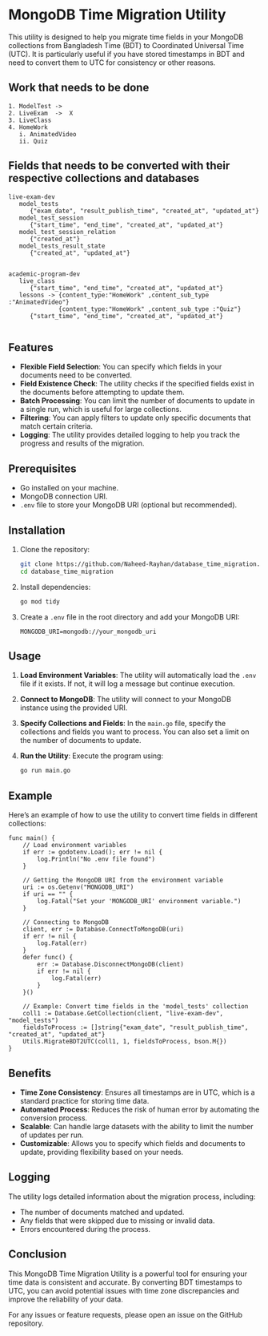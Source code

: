 # MongoDB Time Migration Utility

This utility is designed to help you migrate time fields in your MongoDB collections from Bangladesh Time (BDT) to Coordinated Universal Time (UTC). It is particularly useful if you have stored timestamps in BDT and need to convert them to UTC for consistency or other reasons.


## Work that needs to be done
```
1. ModelTest -> 
2. LiveExam  ->  X
3. LiveClass
4. HomeWork
   i. AnimatedVideo
   ii. Quiz

```

## Fields that needs to be converted with their respective collections and databases
```
live-exam-dev
   model_tests
      {"exam_date", "result_publish_time", "created_at", "updated_at"}
   model_test_session
      {"start_time", "end_time", "created_at", "updated_at"}
   model_test_session_relation
      {"created_at"}
   model_tests_result_state
      {"created_at", "updated_at"}
      
      
academic-program-dev
   live_class
      {"start_time", "end_time", "created_at", "updated_at"}
   lessons -> {content_type:"HomeWork" ,content_sub_type :"AnimatedVideo"}
              {content_type:"HomeWork" ,content_sub_type :"Quiz"}
      {"start_time", "end_time", "created_at", "updated_at"}
      
```

## Features

- **Flexible Field Selection**: You can specify which fields in your documents need to be converted.
- **Field Existence Check**: The utility checks if the specified fields exist in the documents before attempting to update them.
- **Batch Processing**: You can limit the number of documents to update in a single run, which is useful for large collections.
- **Filtering**: You can apply filters to update only specific documents that match certain criteria.
- **Logging**: The utility provides detailed logging to help you track the progress and results of the migration.

## Prerequisites

- Go installed on your machine.
- MongoDB connection URI.
- `.env` file to store your MongoDB URI (optional but recommended).

## Installation

1. Clone the repository:
   ```bash
   git clone https://github.com/Naheed-Rayhan/database_time_migration.git
   cd database_time_migration
   ```

2. Install dependencies:
   ```bash
   go mod tidy
   ```

3. Create a `.env` file in the root directory and add your MongoDB URI:
   ```env
   MONGODB_URI=mongodb://your_mongodb_uri
   ```

## Usage

1. **Load Environment Variables**: The utility will automatically load the `.env` file if it exists. If not, it will log a message but continue execution.

2. **Connect to MongoDB**: The utility will connect to your MongoDB instance using the provided URI.

3. **Specify Collections and Fields**: In the `main.go` file, specify the collections and fields you want to process. You can also set a limit on the number of documents to update.

4. **Run the Utility**: Execute the program using:
   ```bash
   go run main.go
   ```

## Example

Here’s an example of how to use the utility to convert time fields in different collections:

```
func main() {
    // Load environment variables
    if err := godotenv.Load(); err != nil {
        log.Println("No .env file found")
    }

    // Getting the MongoDB URI from the environment variable
    uri := os.Getenv("MONGODB_URI")
    if uri == "" {
        log.Fatal("Set your 'MONGODB_URI' environment variable.")
    }

    // Connecting to MongoDB
    client, err := Database.ConnectToMongoDB(uri)
    if err != nil {
        log.Fatal(err)
    }
    defer func() {
        err := Database.DisconnectMongoDB(client)
        if err != nil {
            log.Fatal(err)
        }
    }()

    // Example: Convert time fields in the 'model_tests' collection
    coll1 := Database.GetCollection(client, "live-exam-dev", "model_tests")
    fieldsToProcess := []string{"exam_date", "result_publish_time", "created_at", "updated_at"}
    Utils.MigrateBDT2UTC(coll1, 1, fieldsToProcess, bson.M{})
}
```

## Benefits

- **Time Zone Consistency**: Ensures all timestamps are in UTC, which is a standard practice for storing time data.
- **Automated Process**: Reduces the risk of human error by automating the conversion process.
- **Scalable**: Can handle large datasets with the ability to limit the number of updates per run.
- **Customizable**: Allows you to specify which fields and documents to update, providing flexibility based on your needs.

## Logging

The utility logs detailed information about the migration process, including:

- The number of documents matched and updated.
- Any fields that were skipped due to missing or invalid data.
- Errors encountered during the process.

## Conclusion

This MongoDB Time Migration Utility is a powerful tool for ensuring your time data is consistent and accurate. By converting BDT timestamps to UTC, you can avoid potential issues with time zone discrepancies and improve the reliability of your data.

For any issues or feature requests, please open an issue on the GitHub repository.


